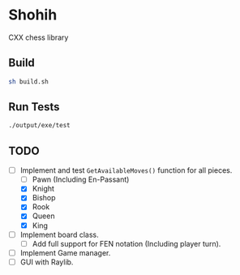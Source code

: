 # Shohih

CXX chess library

## Build

```sh
sh build.sh
```

## Run Tests

```sh
./output/exe/test
```

## TODO
- [ ] Implement and test `GetAvailableMoves()` function for all pieces.
  - [ ] Pawn (Including En-Passant)
  - [X] Knight
  - [X] Bishop
  - [X] Rook
  - [X] Queen
  - [X] King
- [ ] Implement board class.
  - [ ] Add full support for FEN notation (Including player turn).
- [ ] Implement Game manager.
- [ ] GUI with Raylib.
